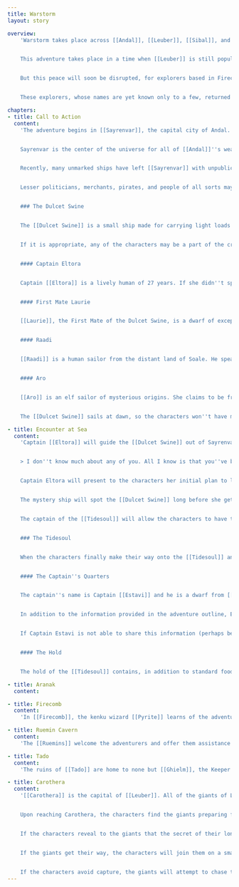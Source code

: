 ```yaml
---
title: Warstorm
layout: story

overview:
    'Warstorm takes place across [[Andal]], [[Leuber]], [[Sibal]], and the waters between them. The story of the adventure follows a war of conquest between Andal and Leuber and the outcome depends entirely on the characters'' choices.


    This adventure takes place in a time when [[Leuber]] is still populated almost entirely by the race of giants, with only the exception of [[Firecomb]] on the southern coast. For thousands of years the giants have held their lands from invasion and repelled all diplomatic advances. However, despite their great strength and long lives, they have shown no interest in leaving Leuber for any reason. They dwell in their ancestral homes and live at peace with each other.


    But this peace will soon be disrupted, for explorers based in Firecomb have learned a deeply-kept secret of the giants. Their great statures and long lives are no accident: it all sources from [[Taor''taemed]], a river flowing out of the north side of the [[Encord Mountains]] through the steep valleys beyond. The water of this river grants any who drink it long life and great strength. Taor''taemed is also the name of a storm god whom the giants worship, and it is to her that they credit the river''s magical properties.


    These explorers, whose names are yet known only to a few, returned to Firecomb and plotted their next move. Seeking riches, they decided to head to [[Andal]], one of the wealhiest countries, to sell their secrets. Now the leadership of Andal is preparing for a full-scale invasion of Leuber to claim this precious resource. They have, in secret, sourced thousands of weapons, purchased dozens of ships, and conscripted an entire army of soldiers and mages. Soon they will be ready to set sail to [[Leuber]], and to war.'

chapters:
- title: Call to Action
  content:
    'The adventure begins in [[Sayrenvar]], the capital city of Andal. Sayrenvar is a sprawling coastal city that bulges out from [[Sayrenvar Inner Harbour]] into the inland plains. On the northern coast of Andal, Sayrenvar is also just east of the [[Evening Horizon]] and so does not experience the [[Eclipse]].


    Sayrenvar is the center of the universe for all of [[Andal]]''s wealthy politicians; the country''s five oligarchs live in the city and rule from it, as do the rulers of many other cities in Andal. If it were more admitting to diplomats, there would also be significant international activity. As it is, most of the traffic through Sayrenvar Inner Harbour is trade from other parts of Andal and only one in ten ships hails from [[Sibal]] or [[Leuber]].


    Recently, many unmarked ships have left [[Sayrenvar]] with unpublicized cargo and have not returned. The ships were unmarked, and those who claim to have known the crews say they went dark a few days before each sailing. Rumors have begun to grow about what the contents of the ships may have been; some say bars of pure gold, others say weapons of war, and some believe Andal''s rulers are fleeing an upcoming disaster. Whatever it is, the ships are being spoken of increasingly often across the city---getting the attention of various organizations.


    Lesser politicians, merchants, pirates, and people of all sorts may be interested in the mystery cargo of these ships for their own reasons. Whatever these reasons are, they should eventually reach the ears of the characters. In whatever way seems most fitting, the characters should be ordered (individually or as a group) to join the crew of the [[Dulcet Swine]], a small and fast ship on a mission of intelligence. The primary objective is to discover as much as possible about the mystery ships leaving [[Sayrenvar Inner Harbour]], including their cargo, captains, destinations, and owners.


    ### The Dulcet Swine


    The [[Dulcet Swine]] is a small ship made for carrying light loads and few passengers, and can be crewed by as few as three crew in addition to its captain. It has spent many years on the water and has brought good profits to its current owners. Most of this profit was gained through standard and legal means, such as buying rare and valuable items from distant lands and importing them to [[Andal]]. Some of the profit came instead from special orders carried under the cover of darkness, but the typical passenger wouldn''t know this.


    If it is appropriate, any of the characters may be a part of the crew in place of one of the listed NPCs.


    #### Captain Eltora


    Captain [[Eltora]] is a lively human of 27 years. If she didn''t spend hours each day in the rigging of her ship, there would be no doubt that she has spent more time on a deck than on land. A seafarer since her youth, she learned how to sail on her father''s ship and has earned a mighty reputation aboard her own vessel, the [[Dulcet Swine]]. Eltora is known for her quick way of speaking and her snappy decisions---some might even say impulsive. When profit is to be had Eltora is always first on the scene and when danger looms she''s the first to turn tail. She''ll suffer no back talk on her ship nor hesitance to obey her orders.


    #### First Mate Laurie


    [[Laurie]], the First Mate of the Dulcet Swine, is a dwarf of exceptional intelligence. His immediate grasp of unfamiliar topics is unrivaled and his memory is faultless. Laurie has known Eltora since her childhood and considers himself largely responsible for her success, which he proudly flaunts at every opportunity. He likes using big words and showing off his understanding of every science under the sun.


    #### Raadi


    [[Raadi]] is a human sailor from the distant land of Soale. He speaks with a thick accent but otherwise has fully adopted the Andalese way of life. He is quite talkative and very friendly, both trusting and earning trust easily. He loves to play tricks on his friends (which is almost everyone) and tell stories.


    #### Aro


    [[Aro]] is an elf sailor of mysterious origins. She claims to be from [[Sibal]] but never seems to get the details straight---her story changes at every telling. Despite this, she enjoys good company and, while being slower to make friends than Raadi, can still become a kind and loving companion in time.


    The [[Dulcet Swine]] sails at dawn, so the characters won''t have much time to prepare or to explore [[Sayrenvar]]. However, they should have enough time to make any purchases they feel are necessary.'

- title: Encounter at Sea
  content:
    'Captain [[Eltora]] will guide the [[Dulcet Swine]] out of Sayrenvar Inner Harbour the morning after another mystery ship leaves. Her plan is to catch up to the ship out of sight of Sayrenvar to avoid any possible suspicion. This will give Captain Eltora and her crew time to get to know the characters and the characters to get to know each other. Eltora will start by asking each of the characters who told them about the Dulcet Swine and what they know about its mission. Once everyone has answered, Eltora will tell them that she works for a merchant''s guild based in Sibal. This guild, called simply the [[Merchant''s Union]], presents itself as an organization supporting international merchants by supplying resources to its members for a monthly fee. However, Eltora will also tell that the Merchant''s Union promotes illegal trading and that Eltora herself is sometimes entrusted with these tasks. The Merchant''s Union offers additional protection for her business and occasionally supplies her with crew, such as the player characters in this case.


    > I don''t know much about any of you. All I know is that you''ve been selected to join my crew for this mission of intelligence. The Union sometimes makes mistakes, but I''m hoping you won''t let me down.


    Captain Eltora will present to the characters her initial plan to learn about the mystery ship. Eltora doesn''t want to risk harm to any of her crew, so she wants to try peaceful negotiations first. She''ll ask the characters to try to get the captain of the mystery ship to let them on board to talk. However, she knows that this is very unlikely to work, so she will also tell the characters to prepare to board the ship and take it by force. [[Aro]] has a longbow, but apart from her none of Eltora''s regular crew can fight effectively.


    The mystery ship will spot the [[Dulcet Swine]] long before she gets within earshot, but they will still allow her to pull up alongside. Then the characters will be able to clearly see that the ship, called the [[Tidesoul]], is crewed primarily by uniformed humans and dwarves. The captain, easily identifiable by his clothing, is accompanied at the railing by three axe-wielding warriors and five crossbow archers. They are all watching the Dulcet Swine and her crew approach.


    The captain of the [[Tidesoul]] will allow the characters to have the first word when they get within earshot. Role-play the captain with all the information he would reasonably have: he is under orders from the Andalese government and therefore knows he does not need to heed police; the purpose of his sailing is of utmost secrecy; and his soldiers are strong enough to hold off any small crew of pirates. Of course, the last assumption is false---the characters are likely capable of taking the ship by force. Ultimately, this is probably what they will have to do---but make sure they have ample opportunity to try out any alternatives first. In combat, the three warriors will try to keep the characters off the ship while the crossbow archers fire at them from range. The captain, who is a capable mage, will try to keep out of the fray and will cast an invisibility spell on himself if the fight is going poorly.


    ### The Tidesoul


    When the characters finally make their way onto the [[Tidesoul]] and any combat has concluded, they may explore the ship. It is roughly 100 feet long and has three levels: a main deck, sleeping quarters, and a hold. The main deck is largely unornamented except for a few benches and coils of rope. Several hatches and a staircase near the back of the ship all lead to the second level below, which contains the crew''s quarters, the captain''s quarters, and a small kitchen. None of the crew have anything that will be of interest to the characters, but the captain does. If the characters manage to gain access to the captain''s quarters (which is normally not allowed) or the hold, they may find objects of interest.


    #### The Captain''s Quarters


    The captain''s name is Captain [[Estavi]] and he is a dwarf from [[Ollam]], a fishing village near [[Sayrenvar]]. He has been captain of the [[Tidesoul]] for over 4 years and has earned the respect of his crew due to his skill in wizardly magic. He knows many details about his current mission but is very reluctant to speak to the characters about it. He will probably have to be threatened or magically persuaded to tell what he knows.


    In addition to the information provided in the adventure outline, Estavi knows that his destination is [[Aranak]], a small uninhabited island off the coast. All of the ships involved in [[Andal]]''s invasion of [[Leuber]] are being consolidated there for final preparations. Estavi doesn''t know how many ships are involved. Other than Captain Estavi, only First Mate [[Hacan]], a kenku from [[Firecomb]], knows where the Tidesoul is headed.


    If Captain Estavi is not able to share this information (perhaps because he is unconscious or dead), there are still written journals and letters containing the same details. They can all be found in drawers in Estavi''s cabin. Additionally, a Helm of Free Will can be found in a small locked chest under Estavi''s bed, they key to which is worn on Estavi''s belt. A humanoid that is attuned to and wearing this helm cannot have their thoughts and emotions magically sensed, read or manipulated. Only one creature can be attuned to the helm at a time---if a creature is already attuned to it, no new creatures can attune to it until the attunement ends.


    #### The Hold


    The hold of the [[Tidesoul]] contains, in addition to standard food and water barrels: crates filled with weapons, alchemical equipment, and magical devices. The weapons include longswords, longbows, greataxes, and grappling hooks. The alchemical equipment includes flasks, measuring devices, glass tubing, and burners. The magical equipment consists of several arcane focuses and a few select divination spell scrolls. In addition to the equipment are a few maps of Leuber---they are copies of maps made by the explorers who discovered [[Taor''taemed]]''s properties and show a path to it from [[Firecomb]] around [[Skybreak Peak]].'

- title: Aranak
  content:

- title: Firecomb
  content:
    'In [[Firecomb]], the kenku wizard [[Pyrite]] learns of the adventurers'' quest to cross the [[Encord Mountains]] into the heart of [[Leuber]] and pressures them into working for him rather than for the [[Merchant''s Union]].'

- title: Ruemin Cavern
  content:
    'The [[Ruemins]] welcome the adventurers and offer them assistance if they promise to fight alongside the armies of [[Andal]], against the giants, to restore them to their ancient glory.'

- title: Tado
  content:
    'The ruins of [[Tado]] are home to none but [[Ghielm]], the Keeper of Tado. The inhabitants of Tado were called away to [[Carothera]], the capital of [[Leuber]], by a vision granted by [[Taor''taemed]] foretelling a great disaster.'

- title: Carothera
  content:
    '[[Carothera]] is the capital of [[Leuber]]. All of the giants of Leuber have been called to Carothera to prepare for an imminent disaster seen in a vision. Carothera is built from white quarried stone and the buildings are all one or two stories (but are naturally built for the scale of giants).


    Upon reaching Carothera, the characters find the giants preparing for war, the streets of the city are filled with armed warriors marching in formation towards the coastline. Scouts have spotted Andal warships approaching Leuber. The giants will be distrusting of the characters and will assume they are spies sent to gather intelligence, and so will be detained if they are caught. They will be questioned, and if they convincingly explain their innocence, the giants will ask them to help negotiate with the Andal army. The interrogator is named [[Kerssh]]. The giants want to know why the Andal army is invading, and they want to try to compromise to avoid needless conflict. If the giants find out that the characters are in Leuber to steal water from the Taor''taemed, then the characters will be held as hostages unless they explain that they intend to help the giants and promise not to take the sacred water.


    If the characters reveal to the giants that the secret of their long lives has been exposed to the world, they will become frightened. The more interrogator will recognize immediately that they will never again have peace as long as the outside world knows about the river of life, and that even if they repel the Andal army that there will always be more invasions. Due to the giants'' long life spans (800+ years), invasions feel much more frequent than they do to the humans.


    If the giants get their way, the characters will join them on a small boat to go and negotiate with the admiral of the Andal fleet. The admiral''s name is [[Luna]], and she is an experienced captain on a warship. She is also familiar with politics, and she knows that the Giants are strong. However, she doesn''t know that the giants were warned (by a vision) of the Andal army, and she will be dissuaded from a direct attack if the giants or the characters tell her how well-prepared they are. Luna will not leave only when she finds out that Carothera is well-defended, however. She also recognizes that the truth is out regarding the river of life, and she wants a piece of it. She wants to be allowed to set up a small fort along the river and to collect water from it to drink and to sell in Andal. Kerssh wants the Andal army to leave Leuber alone, but will allow Luna to establish a small fort on the river within sight of Carothera as long as she never exports any of the river water. Kerssh also wants the humans to never expand their fort. With the characters'' help in negotiation, Luna will agree. Then the giants will make good on their promise to the characters and let them go free.


    If the characters avoid capture, the giants will attempt to chase them down, but will not pursue them far beyond the bounds of the city (which is not walled). The Taor''taemed flows through the middle of Carothera, so the characters will easily be able to take samples from it once they travel some distance away. The river is clear, fast-flowing, deep, and very cold. It is not possible to safely swim or paddle across it, but there are bridges in the town. A bottle of water from the Taor''taemed functions as a healing potion, but only works on a character once per day. Then the characters may return to Firecomb by the same ways that they came, and should not expect any further difficulties. When they reach Firecomb, Pyrite''s spies will tell him and he will seek out the characters on the first night of their return if they do not find him first. He will demand the water from the river, and will threaten to kill the characters if they do not have it. If they refuse to give Pyrite the water, he will set guards on their room and promise to kill them the following morning. If the characters manage to escape his scouts and can make their way down to the docks, then they can escape by stealing or commandeering a boat.'
---
```

